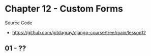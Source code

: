 # Chapter 12 - Custom Forms

Source Code

- https://github.com/gitdagray/django-course/tree/main/lesson12

## 01 - ??
